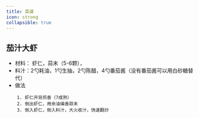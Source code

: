 ```yaml
---
title: 菜谱
icon: strong
collapsible: true
---
```

## 茄汁大虾
- 材料： 虾仁，蒜末（5-6颗），
- 料汁：2勺耗油，1勺生抽，2勺陈醋，4勺番茄酱（没有番茄酱可以用白砂糖替代）
- 做法
```
    1. 虾仁开背煎香（7成熟）
    2. 倒出虾仁，用余油煸香蒜末
    3. 倒入虾仁，倒入料汁，大火收汁，快速翻炒
```